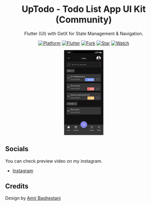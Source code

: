 <h1 align="center">
  UpTodo - Todo List App UI Kit (Community)
</h1>
<p align="center">
  Flutter (UI) with GetX for State Management & Navigation.
</p>
<p align="center">
  <a href="http://developer.android.com/index.html"><img alt="Platform" src="https://img.shields.io/badge/platform-Android%20%7C%20iOS-green.svg"></a>
  <a href="https://docs.flutter.dev/development/tools/sdk/releases"><img alt="Flutter" src="https://img.shields.io/badge/flutter-3.3.2-blue.svg"></a>
  <a href="https://github.com/haryonorz/uptodo/"><img alt="Fork" src="https://img.shields.io/github/forks/haryonorz/uptodo"></a>
  <a href="https://github.com/haryonorz/uptodo/"><img alt="Star" src="https://img.shields.io/github/stars/haryonorz/uptodo"></a>
  <a href="https://github.com/haryonorz/uptodo/"><img alt="Watch" src="https://img.shields.io/github/watchers/haryonorz/uptodo"></a>
</p>

<p align="center">
  <img width="25%"src="assets/preview.png"/>
</p>

## Socials

You can check preview video on my instagram.

- [Instagram](https://www.instagram.com/masyon.dev/)

## Credits

Design by [Amir Baghestani](https://www.figma.com/community/file/1083383246788717048)
